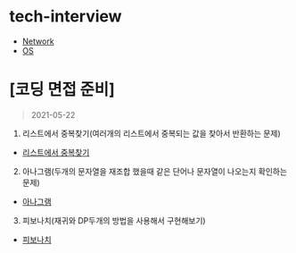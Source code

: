 # tech-interview
- [Network](https://github.com/JuyeolRyu/tech-interview/blob/main/tech/TECH.md)  
- [OS](https://github.com/JuyeolRyu/tech-interview/blob/main/tech/OS.md)
# **\[코딩 면접 준비\]**
> 2021-05-22
1. 리스트에서 중복찾기(여러개의 리스트에서 중복되는 값을 찾아서 반환하는 문제)
-   [리스트에서 중복찾기](https://github.com/JuyeolRyu/tech-interview/blob/main/coding-interview/%EB%A6%AC%EC%8A%A4%ED%8A%B8%20%EC%A4%91%EB%B3%B5%20%EC%B0%BE%EA%B8%B0.py)
2. 아나그램(두개의 문자열을 재조합 했을때 같은 단어나 문자열이 나오는지 확인하는 문제)
-   [아나그램](https://github.com/JuyeolRyu/tech-interview/blob/main/coding-interview/%EC%95%84%EB%82%98%EA%B7%B8%EB%9E%A8.py)
3. 피보나치(재귀와 DP두개의 방법을 사용해서 구현해보기)
-   [피보나치](https://github.com/JuyeolRyu/tech-interview/blob/main/coding-interview/%ED%94%BC%EB%B3%B4%EB%82%98%EC%B9%98.py)
